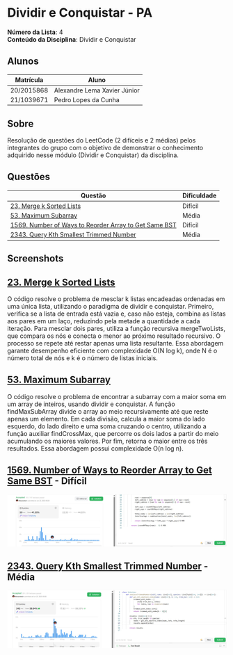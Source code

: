 # Dividir e Conquistar - PA

**Número da Lista**: 4<br>
**Conteúdo da Disciplina**: Dividir e Conquistar<br>

## Alunos
|Matrícula | Aluno |
| -- | -- |
| 20/2015868 |  Alexandre Lema Xavier Júnior |
| 21/1039671  |  Pedro Lopes da Cunha |

## Sobre 
Resolução de questões do LeetCode (2 difíceis e 2 médias) pelos integrantes do grupo com o objetivo de demonstrar o conhecimento adquirido nesse módulo (Dividir e Conquistar) da disciplina.

## Questões

|Questão | Dificuldade |
| -- | -- |
| [23. Merge k Sorted Lists](https://leetcode.com/problems/merge-k-sorted-lists/description/) | Difícil |
| [53. Maximum Subarray](https://leetcode.com/problems/maximum-subarray/description/) | Média |
| [1569. Number of Ways to Reorder Array to Get Same BST](https://leetcode.com/problems/number-of-ways-to-reorder-array-to-get-same-bst/description/) |   Difícil |
| [2343. Query Kth Smallest Trimmed Number](https://leetcode.com/problems/query-kth-smallest-trimmed-number/description/) |   Média |

## Screenshots

## [23. Merge k Sorted Lists](https://leetcode.com/problems/merge-k-sorted-lists/description/)
O código resolve o problema de mesclar k listas encadeadas ordenadas em uma única lista, utilizando o paradigma de dividir e conquistar. Primeiro, verifica se a lista de entrada está vazia e, caso não esteja, combina as listas aos pares em um laço, reduzindo pela metade a quantidade a cada iteração. Para mesclar dois pares, utiliza a função recursiva mergeTwoLists, que compara os nós e conecta o menor ao próximo resultado recursivo. O processo se repete até restar apenas uma lista resultante. Essa abordagem garante desempenho eficiente com complexidade O(N log k), onde N é o número total de nós e k é o número de listas iniciais.

## [53. Maximum Subarray](https://leetcode.com/problems/maximum-subarray/description/)
O código resolve o problema de encontrar a subarray com a maior soma em um array de inteiros, usando dividir e conquistar. A função findMaxSubArray divide o array ao meio recursivamente até que reste apenas um elemento. Em cada divisão, calcula a maior soma do lado esquerdo, do lado direito e uma soma cruzando o centro, utilizando a função auxiliar findCrossMax, que percorre os dois lados a partir do meio acumulando os maiores valores. Por fim, retorna o maior entre os três resultados. Essa abordagem possui complexidade O(n log n).


## [1569. Number of Ways to Reorder Array to Get Same BST](https://leetcode.com/problems/number-of-ways-to-reorder-array-to-get-same-bst/description/) - Difícil

![Print da Resolução 1569](/Questoes/assets/img1569.jpg)

## [2343. Query Kth Smallest Trimmed Number](https://leetcode.com/problems/query-kth-smallest-trimmed-number/description/) - Média 

![Print da Resolução 2343](/Questoes/assets/img2343.jpg)
